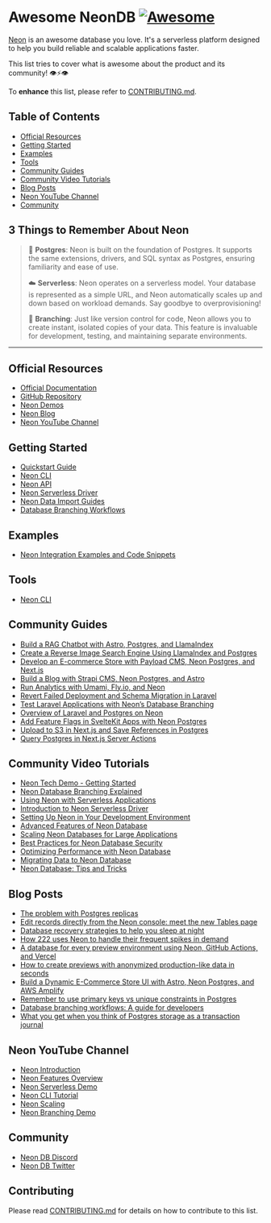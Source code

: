 # Awesome NeonDB   [![Awesome](https://awesome.re/badge-flat.svg)](https://awesome.re)

[Neon](https://neon.tech) is an awesome database you love. It's a serverless platform designed to help you build reliable and scalable applications faster.

This list tries to cover what is awesome about the product and its community! 👁⚡️👁

To **enhance** this list, please refer to [CONTRIBUTING.md](CONTRIBUTING.md).

## Table of Contents
- [Official Resources](#official-resources)
- [Getting Started](#getting-started)
- [Examples](#examples)
- [Tools](#tools)
- [Community Guides](#community-guides)
- [Community Video Tutorials](#community-video-tutorials)
- [Blog Posts](#blog-posts)
- [Neon YouTube Channel](#neon-youtube-channel)
- [Community](#community)

## 3 Things to Remember About Neon

> 🐘 **Postgres**: Neon is built on the foundation of Postgres. It supports the same extensions, drivers, and SQL syntax as Postgres, ensuring familiarity and ease of use.
>
> ☁️ **Serverless**: Neon operates on a serverless model. Your database is represented as a simple URL, and Neon automatically scales up and down based on workload demands. Say goodbye to overprovisioning!
>
> 🌱 **Branching**: Just like version control for code, Neon allows you to create instant, isolated copies of your data. This feature is invaluable for development, testing, and maintaining separate environments.

---

## Official Resources
- [Official Documentation](https://neon.tech/docs)
- [GitHub Repository](https://github.com/neondatabase/neon)
- [Neon Demos](https://neon.tech/demos)
- [Neon Blog](https://neon.tech/blog)
- [Neon YouTube Channel](https://www.youtube.com/@neondatabase)

## Getting Started
- [Quickstart Guide](https://neon.tech/docs/get-started-with-neon/signing-up)
- [Neon CLI](https://neon.tech/docs/reference/neon-cli)
- [Neon API](https://api-docs.neon.tech/reference/getting-started-with-neon-api)
- [Neon Serverless Driver](https://neon.tech/docs/serverless/serverless-driver)
- [Neon Data Import Guides](https://neon.tech/docs/import/import-intro)
- [Database Branching Workflows](https://neon.tech/flow)

## Examples

- [Neon Integration Examples and Code Snippets](https://github.com/neondatabase/examples)

## Tools

- [Neon CLI](https://github.com/neondatabase/cli)

## Community Guides

- [Build a RAG Chatbot with Astro, Postgres, and LlamaIndex](https://neon.tech/guides/build-a-rag-chatbot-with-astro-postgres-and-llamaindex)
- [Create a Reverse Image Search Engine Using LlamaIndex and Postgres](https://neon.tech/guides/using-llamaindex-with-postgres-to-build-your-own-reverse-image-search-engine)
- [Develop an E-commerce Store with Payload CMS, Neon Postgres, and Next.js](https://neon.tech/guides/using-payload-cms-with-neon-postgres-to-build-an-e-commerce-store-in-next-js)
- [Build a Blog with Strapi CMS, Neon Postgres, and Astro](https://neon.tech/guides/using-strapi-cms-with-neon-postgres-and-astro-to-build-a-blog)
- [Run Analytics with Umami, Fly.io, and Neon](https://neon.tech/guides/run-your-own-analytics-with-umami-flyio-and-neon)
- [Revert Failed Deployment and Schema Migration in Laravel](https://neon.tech/guides/reverting-a-failed-deployment-and-schema-migration-in-laravel)
- [Test Laravel Applications with Neon’s Database Branching](https://neon.tech/guides/testing-laravel-applications-with-neons-database-branching)
- [Overview of Laravel and Postgres on Neon](https://neon.tech/guides/an-overview-of-laravel-and-postgres-on-neon)
- [Add Feature Flags in SvelteKit Apps with Neon Postgres](https://neon.tech/guides/add-feature-flags-in-sveltekit-apps-with-neon-postgres)
- [Upload to S3 in Next.js and Save References in Postgres](https://neon.tech/guides/how-to-upload-to-s3-in-next-js-and-save-references-in-postgres)
- [Query Postgres in Next.js Server Actions](https://neon.tech/guides/query-postgres-in-next-js-server-actions)

## Community Video Tutorials

- [Neon Tech Demo - Getting Started](https://www.youtube.com/watch?v=JtgwiJggOU0)
- [Neon Database Branching Explained](https://www.youtube.com/watch?v=hFULG1Dx8wo)
- [Using Neon with Serverless Applications](https://www.youtube.com/watch?v=9pCsyBlpmrc&t=2s)
- [Introduction to Neon Serverless Driver](https://www.youtube.com/watch?v=_LF-IvJsr5Y)
- [Setting Up Neon in Your Development Environment](https://www.youtube.com/watch?v=cxgAN7T3rq8)
- [Advanced Features of Neon Database](https://www.youtube.com/watch?v=XkOXNlHJP6M&t=6125s)
- [Scaling Neon Databases for Large Applications](https://www.youtube.com/watch?v=jXyTIQOfTTk&t=7838s)
- [Best Practices for Neon Database Security](https://www.youtube.com/watch?v=W-Bd7nzzz3o&t=426s)
- [Optimizing Performance with Neon Database](https://www.youtube.com/watch?v=N_uNKAus0II&t=6387s)
- [Migrating Data to Neon Database](https://www.youtube.com/watch?v=duMr6MTViUY)
- [Neon Database: Tips and Tricks](https://www.youtube.com/watch?v=T23Dv69j1JU)

## Blog Posts

- [The problem with Postgres replicas](https://neon.tech/blog/the-problem-with-postgres-replicas)
- [Edit records directly from the Neon console: meet the new Tables page](https://neon.tech/blog/edit-records-directly-from-the-neon-console)
- [Database recovery strategies to help you sleep at night](https://neon.tech/blog/database-recovery-strategies-to-help-you-sleep-at-night)
- [How 222 uses Neon to handle their frequent spikes in demand](https://neon.tech/blog/how-222-uses-neon-to-handle-their-frequent-spikes-in-demand)
- [A database for every preview environment using Neon, GitHub Actions, and Vercel](https://neon.tech/blog/a-database-for-every-preview-environment-using-neon-github-actions-and-vercel)
- [How to create previews with anonymized production-like data in seconds](https://neon.tech/blog/how-to-create-previews-with-anonymized-production-like-data-in-seconds)
- [Build a Dynamic E-Commerce Store UI with Astro, Neon Postgres, and AWS Amplify](https://neon.tech/blog/build-a-dynamic-e-commerce-store-ui-with-astro-neon-postgres-and-aws-amplify)
- [Remember to use primary keys vs unique constraints in Postgres](https://neon.tech/blog/remember-to-use-primary-keys-vs-unique-constraints-in-postgres)
- [Database branching workflows: A guide for developers](https://neon.tech/blog/database-branching-workflows-a-guide-for-developers)
- [What you get when you think of Postgres storage as a transaction journal](https://neon.tech/blog/what-you-get-when-you-think-of-postgres-storage-as-a-transaction-journal)


## Neon YouTube Channel

- [Neon Introduction](https://www.youtube.com/watch?v=EB0Nu_e9wCs)
- [Neon Features Overview](https://www.youtube.com/watch?v=I6DCo5RwHBE&t=474s)
- [Neon Serverless Demo](https://www.youtube.com/watch?v=kvIK2NpuF2I)
- [Neon CLI Tutorial](https://www.youtube.com/watch?v=i_mAHOhpBSA)
- [Neon Scaling](https://www.youtube.com/watch?v=atuu5XWkHBI)
- [Neon Branching Demo](https://www.youtube.com/watch?v=MSdHFUCeQ8g)

## Community
- [Neon DB Discord](https://neon.tech/discord)
- [Neon DB Twitter](https://x.com/neondatabase)

## Contributing
Please read [CONTRIBUTING.md](CONTRIBUTING.md) for details on how to contribute to this list.
